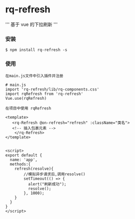 # rq-refresh

'''
基于 vue 的下拉刷新
'''

### 安装

```
$ npm install rq-refresh -s
```

### 使用

```
在main.js文件中引入插件并注册
```

```
# main.js
import 'rq-refresh/lib/rq-components.css'
import rqRefresh from 'rq-refresh'
Vue.use(rqRefresh)
```

```
在项目中使用 rqRefresh
```

```
<template>
   <rq-Refresh @on-refresh="refresh" :className="类名">
   <!-- 插入包裹元素 -->
    </rq-Refresh>
</template>


<script>
export default {
  name: 'app',
  methods:{
    refresh(resolve){
        //模拟异步请求后,调用resolve()
        setTimeout(() => {
          alert("刷新成功");
          resolve();
        }, 1000);
    }
  }
}
</script>
```
